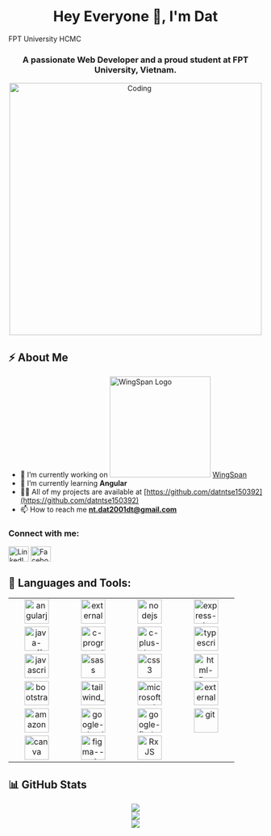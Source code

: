 <h1 align="center">Hey Everyone 👋, I'm Dat</h1> FPT University HCMC
<h3 align="center">A passionate Web Developer and a proud student at FPT University, Vietnam.</h3>

<div align="center">
 <img alt="Coding" width="500" src="https://media4.giphy.com/media/2IudUHdI075HL02Pkk/giphy.gif?cid=ecf05e47ajqt8bhjgff0jgd8i8h6yenyptsyw2hpj72v2m9p&ep=v1_gifs_search&rid=giphy.gif&ct=g">
</div>

## ⚡️ About Me

- 🔭 I’m currently working on <img alt="WingSpan Logo" width="200" src="https://firebasestorage.googleapis.com/v0/b/ongbutdicode.appspot.com/o/Logo%2Fn%C6%A1i%20t%E1%BA%A7m%20nh%C3%ACn%20kh%C3%B4ng%20c%C3%B3%20gi%E1%BB%9Bi%20h%E1%BA%A1n.svg?alt=media&token=c1dbc7d9-ba6b-4e9c-8145-b09ef2c0eb29"> [WingSpan](https://github.com/datntse150392/OngButDiCode)
- 🌱 I’m currently learning **Angular**
- 👨‍💻 All of my projects are available at [https://github.com/datntse150392](https://github.com/datntse150392)
- 📫 How to reach me **nt.dat2001dt@gmail.com**

<h3 align="left">Connect with me:</h3>
<p align="left">
  <a href="https://www.linkedin.com/in/%c4%91%e1%ba%a1t-%c4%91%e1%ba%a1t-2237681b1/" target="blank"><img align="center" src="https://raw.githubusercontent.com/rahuldkjain/github-profile-readme-generator/master/src/images/icons/Social/linked-in-alt.svg" alt="LinkedIn" height="30" width="40" /></a>
  <a href="https://www.facebook.com/ngdat2001/" target="blank"><img align="center" src="https://raw.githubusercontent.com/rahuldkjain/github-profile-readme-generator/master/src/images/icons/Social/facebook.svg" alt="Facebook" height="30" width="40" /></a>
</p>

## 🔨 Languages and Tools:

<table align="center">

<tr>
    <td align="center" width="96">
       <img width="48" height="48" src="https://img.icons8.com/color/48/angularjs.png" alt="angularjs"/>
    </td>
    <td align="center" width="96">
       <img width="48" height="48" src="https://img.icons8.com/external-tal-revivo-color-tal-revivo/48/external-react-a-javascript-library-for-building-user-interfaces-logo-color-tal-revivo.png" alt="external-react-a-javascript-library-for-building-user-interfaces-logo-color-tal-revivo"/>
    </td>
    <td align="center" width="96">
        <img width="48" height="48" src="https://img.icons8.com/color/48/nodejs.png" alt="nodejs"/>
    </td>
    <td align="center" width="96">
        <img width="48" height="48" src="https://img.icons8.com/fluency/48/express-js.png" alt="express-js"/>
    </td>
  </tr>
 
  <tr>
    <td align="center" width="96">
       <img width="48" height="48" src="https://img.icons8.com/color/48/java-coffee-cup-logo--v1.png" alt="java-coffee-cup-logo--v1"/>
    </td>
    <td align="center" width="96">
       <img width="48" height="48" src="https://img.icons8.com/fluency/48/c-programming.png" alt="c-programming"/>
    </td>
    <td align="center" width="96">
       <img width="48" height="48" src="https://img.icons8.com/color/48/c-plus-plus-logo.png" alt="c-plus-plus-logo"/>
    </td>
    <td align="center" width="96">
     <img width="48" height="48" src="https://img.icons8.com/color/48/typescript.png" alt="typescript"/>
    </td>
  </tr>

 <tr>
    <td align="center" width="96">
       <img width="48" height="48" src="https://img.icons8.com/color/48/javascript--v1.png" alt="javascript--v1"/>      
    </td>
    <td align="center" width="96">
       <img width="48" height="48" src="https://img.icons8.com/color/48/sass.png" alt="sass"/>
    </td>
    <td align="center" width="96">
      <img width="48" height="48" src="https://img.icons8.com/color/48/css3.png" alt="css3"/>
    </td>
    <td align="center" width="96">
      <img width="48" height="48" src="https://img.icons8.com/color/48/html-5--v1.png" alt="html-5--v1"/>
    </td>
  </tr>

  <tr>
    <td align="center" width="96">
       <img width="48" height="48" src="https://img.icons8.com/color/48/bootstrap--v2.png" alt="bootstrap--v2"/>      
    </td>
    <td align="center" width="96">
       <img width="48" height="48" src="https://img.icons8.com/color/48/tailwind_css.png" alt="tailwind_css"/>
    </td>
    <td align="center" width="96">
      <img width="48" height="48" src="https://img.icons8.com/color/48/microsoft-sql-server.png" alt="microsoft-sql-server"/>
    </td>
    <td align="center" width="96">
      <img width="48" height="48" src="https://img.icons8.com/external-tal-revivo-color-tal-revivo/48/external-mongodb-a-cross-platform-document-oriented-database-program-logo-color-tal-revivo.png" alt="external-mongodb-a-cross-platform-document-oriented-database-program-logo-color-tal-revivo"/>
    </td>
  </tr>

  <tr>
    <td align="center" width="96">
       <img width="48" height="48" src="https://img.icons8.com/color/48/amazon-web-services.png" alt="amazon-web-services"/>     
    </td>
    <td align="center" width="96">
       <img width="48" height="48" src="https://img.icons8.com/fluency/48/google-cloud.png" alt="google-cloud"/>
    </td>
    <td align="center" width="96">
      <img width="48" height="48" src="https://img.icons8.com/color/48/google-firebase-console.png" alt="google-firebase-console"/>
    </td>
    <td align="center" width="96">
      <img width="48" height="48" src="https://img.icons8.com/color/48/git.png" alt="git"/>
    </td>
  </tr>

  <tr>
    <td align="center" width="96">
       <img width="48" height="48" src="https://img.icons8.com/color/48/canva.png" alt="canva"/>     
    </td>
    <td align="center" width="96">
     <img width="48" height="48" src="https://img.icons8.com/color/48/figma--v1.png" alt="figma--v1"/>
    </td>
       <td align="center" width="96">
          <img src="https://rxjs.dev/generated/images/marketing/home/Rx_Logo-512-512.png" width="48" height="48" alt="RxJS" />
      </td>
  </tr>
  
</table>

## 📊 GitHub Stats

<div align="center">
  <img src="https://github-readme-stats.vercel.app/api?username=datntse150392&theme=tokyonight&hide_border=false&include_all_commits=true&count_private=true" /><br/>
  <img src="https://github-readme-streak-stats.herokuapp.com/?user=datntse150392&theme=tokyonight&hide_border=false" /><br/>
  <img src="https://github-readme-stats.vercel.app/api/top-langs/?username=datntse150392&theme=tokyonight&hide_border=false&include_all_commits=true&count_private=true&layout=compact" /><br/>
</div>
